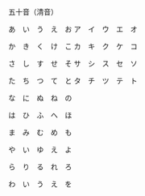 五十音（清音）

あ　い　う　え　お					ア　イ　ウ　エ　オ

か　き　く　け　こ					カ　キ　ク　ケ　コ

さ　し　す　せ　そ					サ　シ　ス　セ　ソ

た　ち　つ　て　と					タ　チ　ツ　テ　ト

な　に　ぬ　ね　の					

は　ひ　ふ　へ　ほ

ま　み　む　め　も

や　い　ゆ　え　よ

ら　り　る　れ　ろ

わ　い　う　え　を
